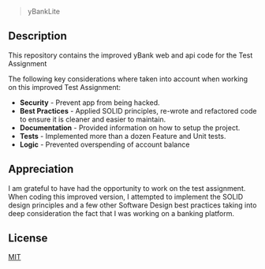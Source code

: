 > yBankLite 

## Description
This repository contains the improved yBank web and api code for the Test Assignment

The following key considerations where taken into account when working on this improved Test Assignment:

* **Security** - Prevent app from being hacked.
* **Best Practices** - Applied SOLID principles, re-wrote and refactored code to ensure it is cleaner and easier to maintain.
* **Documentation** - Provided information on how to setup the project.
* **Tests** -  Implemented more than a dozen Feature and Unit tests.
* **Logic** - Prevented overspending of account balance

## Appreciation
I am grateful to have had the opportunity to work on the test assignment. When coding this improved version, I attempted to implement the SOLID design principles and a few other Software Design best practices taking into deep consideration the fact that I was working on a banking platform.

## License
[MIT](https://choosealicense.com/licenses/mit/)
